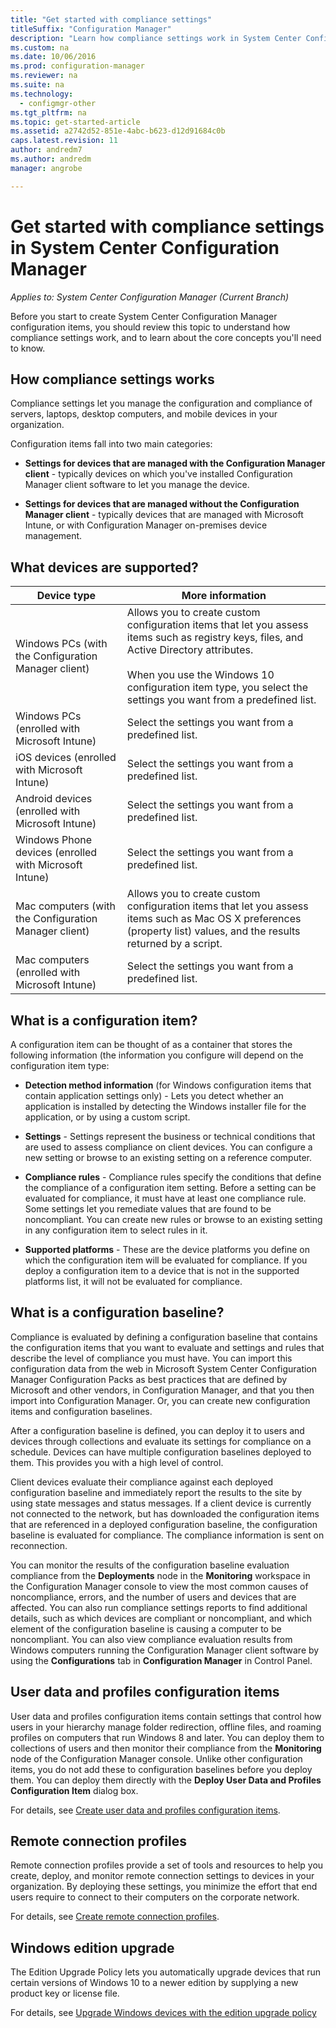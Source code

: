 ```yaml
---
title: "Get started with compliance settings"
titleSuffix: "Configuration Manager"
description: "Learn how compliance settings work in System Center Configuration Manager. Also learn about core concepts that you need to know."
ms.custom: na
ms.date: 10/06/2016
ms.prod: configuration-manager
ms.reviewer: na
ms.suite: na
ms.technology:
  - configmgr-other
ms.tgt_pltfrm: na
ms.topic: get-started-article
ms.assetid: a2742d52-851e-4abc-b623-d12d91684c0b
caps.latest.revision: 11
author: andredm7ms.author: andredmmanager: angrobe

---
```

# Get started with compliance settings in System Center Configuration Manager*Applies to: System Center Configuration Manager (Current Branch)*
Before you start to create System Center Configuration Manager configuration items, you should review this topic to understand how compliance settings work, and to learn about the core concepts you'll need to know.  

## How compliance settings works  
 Compliance settings let you manage the configuration and compliance of servers, laptops, desktop computers, and mobile devices in your organization.  

 Configuration items fall into two main categories:  

-   **Settings for devices that are managed with the Configuration Manager client** - typically devices on which you've installed Configuration Manager client software to let you manage the device.  

-   **Settings for devices that are managed without the Configuration Manager client** - typically devices that are managed with Microsoft Intune, or with Configuration Manager on-premises device management.  

## What devices are supported?  


|Device type|More information|  
|------------|----------------------|  
|Windows PCs (with the Configuration Manager client)|Allows you to create custom configuration items that let you assess items such as registry keys, files, and Active Directory attributes.<br /><br /> When you use the Windows 10 configuration item type, you select the settings you want from a predefined list.|  
|Windows PCs (enrolled with Microsoft Intune)|Select the settings you want from a predefined list.|  
|iOS devices (enrolled with Microsoft Intune)|Select the settings you want from a predefined list.|  
|Android devices (enrolled with Microsoft Intune)|Select the settings you want from a predefined list.|  
|Windows Phone devices (enrolled with Microsoft Intune)|Select the settings you want from a predefined list.|  
|Mac computers (with the Configuration Manager client)|Allows you to create custom configuration items that let you assess items such as Mac OS X preferences (property list) values, and the results returned by a script.|  
|Mac computers (enrolled with Microsoft Intune)|Select the settings you want from a predefined list.|  

## What is a configuration item?  
 A configuration item can be thought of as a container that stores the following information (the information you configure will depend on the configuration item type:  

-   **Detection method information** (for Windows configuration items that contain application settings only) - Lets you detect whether an application is installed by detecting the Windows installer file for the application, or by using a custom script.  

-   **Settings** - Settings represent the business or technical conditions that are used to assess compliance on client devices. You can configure a new setting or browse to an existing setting on a reference computer.  

-   **Compliance rules** - Compliance rules specify the conditions that define the compliance of a configuration item setting. Before a setting can be evaluated for compliance, it must have at least one compliance rule. Some settings let you remediate values that are found to be noncompliant. You can create new rules or browse to an existing setting in any configuration item to select rules in it.  

-   **Supported platforms** - These are the device platforms you define on which the configuration item will be evaluated for compliance. If you deploy a configuration item to a device that is not in the supported platforms list, it will not be evaluated for compliance.  

## What is a configuration baseline?  
 Compliance is evaluated by defining a configuration baseline that contains the configuration items that you want to evaluate and settings and rules that describe the level of compliance you must have. You can import this configuration data from the web in Microsoft System Center Configuration Manager Configuration Packs as best practices that are defined by Microsoft and other vendors, in Configuration Manager, and that you then import into Configuration Manager. Or, you can create new configuration items and configuration baselines.  

 After a configuration baseline is defined, you can deploy it to users and devices through collections and evaluate its settings for compliance on a schedule. Devices can have multiple configuration baselines deployed to them. This provides you with a high level of control.  

 Client devices evaluate their compliance against each deployed configuration baseline and immediately report the results to the site by using state messages and status messages. If a client device is currently not connected to the network, but has downloaded the configuration items that are referenced in a deployed configuration baseline, the configuration baseline is evaluated for compliance. The compliance information is sent on reconnection.  

 You can monitor the results of the configuration baseline evaluation compliance from the **Deployments** node in the **Monitoring** workspace in the Configuration Manager console to view the most common causes of noncompliance, errors, and the number of users and devices that are affected. You can also run compliance settings reports to find additional details, such as which devices are compliant or noncompliant, and which element of the configuration baseline is causing a computer to be noncompliant. You can also view compliance evaluation results from Windows computers running the Configuration Manager client software by using the **Configurations** tab in **Configuration Manager** in Control Panel.  

## User data and profiles configuration items  
 User data and profiles configuration items contain settings that control how users in your hierarchy manage folder redirection, offline files, and roaming profiles on computers that run Windows 8 and later. You can deploy them to collections of users and then monitor their compliance from the **Monitoring** node of the Configuration Manager console. Unlike other configuration items, you do not add these to configuration baselines before you deploy them. You can deploy them directly with the **Deploy User Data and Profiles Configuration Item** dialog box.  

 For details, see [Create user data and profiles configuration items](/sccm/compliance/deploy-use/create-user-data-and-profiles-configuration-items).  

## Remote connection profiles  
 Remote connection profiles provide a set of tools and resources to help you create, deploy, and monitor remote connection settings to devices in your organization. By deploying these settings, you minimize the effort that end users require to connect to their computers on the corporate network.  

For details, see [Create remote connection profiles](/sccm/compliance/deploy-use/create-remote-connection-profiles).  

## Windows edition upgrade
The Edition Upgrade Policy lets you automatically upgrade devices that run certain versions of Windows 10 to a newer edition by supplying a new product key or license file.

For details, see [Upgrade Windows devices with the edition upgrade policy](/sccm/compliance/deploy-use/upgrade-windows-version)
